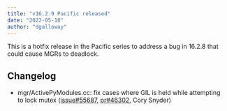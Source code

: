 ```yaml
---
title: "v16.2.9 Pacific released"
date: "2022-05-18"
author: "dgalloway"
---
```


This is a hotfix release in the Pacific series to address a bug in 16.2.8 that could cause MGRs to deadlock.

## Changelog
- mgr/ActivePyModules.cc: fix cases where GIL is held while attempting to lock mutex ([issue#55687](https://tracker.ceph.com/issues/55687), [pr#46302](https://github.com/ceph/ceph/pull/46302), Cory Snyder)
